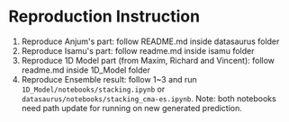 # Reproduction Instruction

1. Reproduce Anjum's part: follow README.md inside datasaurus folder
2. Reproduce Isamu's part: follow readme.md inside isamu folder
3. Reproduce 1D Model part (from Maxim, Richard and Vincent): follow readme.md inside 1D_Model folder
4. Reproduce Ensemble result: follow 1~3 and run `1D_Model/notebooks/stacking.ipynb`  or `datasaurus/notebooks/stacking_cma-es.ipynb`. Note: both notebooks need path update for running on new generated prediction.

